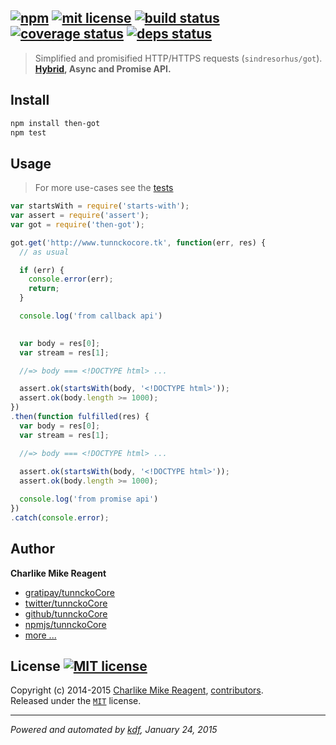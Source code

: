 ## [![npm][npmjs-img]][npmjs-url] [![mit license][license-img]][license-url] [![build status][travis-img]][travis-url] [![coverage status][coveralls-img]][coveralls-url] [![deps status][daviddm-img]][daviddm-url]

> Simplified and promisified HTTP/HTTPS requests (`sindresorhus/got`).  
**[Hybrid][hybridify], Async and Promise API.**

## Install
```bash
npm install then-got
npm test
```


## Usage
> For more use-cases see the [tests](./test.js)

```js
var startsWith = require('starts-with');
var assert = require('assert');
var got = require('then-got');

got.get('http://www.tunnckocore.tk', function(err, res) {
  // as usual

  if (err) {
    console.error(err);
    return;
  }

  console.log('from callback api')
  

  var body = res[0];
  var stream = res[1];

  //=> body === <!DOCTYPE html> ...

  assert.ok(startsWith(body, '<!DOCTYPE html>'));
  assert.ok(body.length >= 1000);
})
.then(function fulfilled(res) {
  var body = res[0];
  var stream = res[1];

  //=> body === <!DOCTYPE html> ...
  
  assert.ok(startsWith(body, '<!DOCTYPE html>'));
  assert.ok(body.length >= 1000);

  console.log('from promise api')
})
.catch(console.error);
```


## Author
**Charlike Mike Reagent**
+ [gratipay/tunnckoCore][author-gratipay]
+ [twitter/tunnckoCore][author-twitter]
+ [github/tunnckoCore][author-github]
+ [npmjs/tunnckoCore][author-npmjs]
+ [more ...][contrib-more]


## License [![MIT license][license-img]][license-url]
Copyright (c) 2014-2015 [Charlike Mike Reagent][contrib-more], [contributors][contrib-graf].  
Released under the [`MIT`][license-url] license.


[npmjs-url]: http://npm.im/then-got
[npmjs-img]: https://img.shields.io/npm/v/then-got.svg?style=flat&label=then-got

[coveralls-url]: https://coveralls.io/r/tunnckoCore/then-got?branch=master
[coveralls-img]: https://img.shields.io/coveralls/tunnckoCore/then-got.svg?style=flat

[license-url]: https://github.com/tunnckoCore/then-got/blob/master/license.md
[license-img]: https://img.shields.io/badge/license-MIT-blue.svg?style=flat

[travis-url]: https://travis-ci.org/tunnckoCore/then-got
[travis-img]: https://img.shields.io/travis/tunnckoCore/then-got.svg?style=flat

[daviddm-url]: https://david-dm.org/tunnckoCore/then-got
[daviddm-img]: https://img.shields.io/david/tunnckoCore/then-got.svg?style=flat

[author-gratipay]: https://gratipay.com/tunnckoCore
[author-twitter]: https://twitter.com/tunnckoCore
[author-github]: https://github.com/tunnckoCore
[author-npmjs]: https://npmjs.org/~tunnckocore

[contrib-more]: http://j.mp/1stW47C
[contrib-graf]: https://github.com/tunnckoCore/then-got/graphs/contributors

***

_Powered and automated by [kdf](https://github.com/tunnckoCore), January 24, 2015_

[hybridify]: https://github.com/tunnckoCore/hybridify